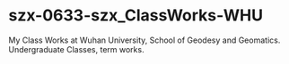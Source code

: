 # szx-0633-szx_ClassWorks-WHU
My Class Works at Wuhan University, School of Geodesy and Geomatics. Undergraduate Classes, term works.
